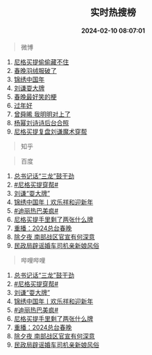 <div align="center"><h2>实时热搜榜</h2><h4>2024-02-10 08:07:01</h4></div>

> 微博  

1. [尼格买提偷偷藏不住](https://s.weibo.com/weibo?q=%E5%B0%BC%E6%A0%BC%E4%B9%B0%E6%8F%90%E5%81%B7%E5%81%B7%E8%97%8F%E4%B8%8D%E4%BD%8F&t=31&band_rank=1&Refer=top)<br />
2. [春晚羽绒服破了](https://s.weibo.com/weibo?q=%E6%98%A5%E6%99%9A%E7%BE%BD%E7%BB%92%E6%9C%8D%E7%A0%B4%E4%BA%86&t=31&band_rank=2&Refer=top)<br />
3. [锦绣中国年](https://s.weibo.com/weibo?q=%23%E9%94%A6%E7%BB%A3%E4%B8%AD%E5%9B%BD%E5%B9%B4%23&t=31&band_rank=3&Refer=top)<br />
4. [刘谦耍大牌](https://s.weibo.com/weibo?q=%23%E5%88%98%E8%B0%A6%E8%80%8D%E5%A4%A7%E7%89%8C%23&t=31&band_rank=4&Refer=top)<br />
5. [春晚最好笑的梗](https://s.weibo.com/weibo?q=%E6%98%A5%E6%99%9A%E6%9C%80%E5%A5%BD%E7%AC%91%E7%9A%84%E6%A2%97&t=31&band_rank=5&Refer=top)<br />
6. [过年好](https://s.weibo.com/weibo?q=%E8%BF%87%E5%B9%B4%E5%A5%BD&t=31&band_rank=6&Refer=top)<br />
7. [曾舜晞 我明明对上了](https://s.weibo.com/weibo?q=%E6%9B%BE%E8%88%9C%E6%99%9E%20%E6%88%91%E6%98%8E%E6%98%8E%E5%AF%B9%E4%B8%8A%E4%BA%86&t=31&band_rank=7&Refer=top)<br />
8. [杨幂刘诗诗后台合照](https://s.weibo.com/weibo?q=%23%E6%9D%A8%E5%B9%82%E5%88%98%E8%AF%97%E8%AF%97%E5%90%8E%E5%8F%B0%E5%90%88%E7%85%A7%23&t=31&band_rank=8&Refer=top)<br />
9. [尼格买提复盘刘谦魔术穿帮](https://s.weibo.com/weibo?q=%23%E5%B0%BC%E6%A0%BC%E4%B9%B0%E6%8F%90%E5%A4%8D%E7%9B%98%E5%88%98%E8%B0%A6%E9%AD%94%E6%9C%AF%E7%A9%BF%E5%B8%AE%23&t=31&band_rank=9&Refer=top)<br />

> 知乎  


> 百度  

1. [总书记话“三龙”鼓干劲](https://www.baidu.com/s?wd=%E6%80%BB%E4%B9%A6%E8%AE%B0%E8%AF%9D%E2%80%9C%E4%B8%89%E9%BE%99%E2%80%9D%E9%BC%93%E5%B9%B2%E5%8A%B2&sa=fyb_news&rsv_dl=fyb_news)<br />
2. [#尼格买提穿帮#](https://www.baidu.com/s?wd=%23%E5%B0%BC%E6%A0%BC%E4%B9%B0%E6%8F%90%E7%A9%BF%E5%B8%AE%23&sa=fyb_news&rsv_dl=fyb_news)<br />
3. [刘谦“耍大牌”](https://www.baidu.com/s?wd=%E5%88%98%E8%B0%A6%E8%80%8D%E5%A4%A7%E7%89%8C&sa=fyb_news&rsv_dl=fyb_news)<br />
4. [锦绣中国年丨欢乐祥和迎新年](https://www.baidu.com/s?wd=%E9%94%A6%E7%BB%A3%E4%B8%AD%E5%9B%BD%E5%B9%B4%E4%B8%A8%E6%AC%A2%E4%B9%90%E7%A5%A5%E5%92%8C%E8%BF%8E%E6%96%B0%E5%B9%B4&sa=fyb_news&rsv_dl=fyb_news)<br />
5. [#迪丽热巴美疯#](https://www.baidu.com/s?wd=%23%E8%BF%AA%E4%B8%BD%E7%83%AD%E5%B7%B4%E7%BE%8E%E7%96%AF%23&sa=fyb_news&rsv_dl=fyb_news)<br />
6. [尼格买提手里剩了两张什么牌](https://www.baidu.com/s?wd=%E5%B0%BC%E6%A0%BC%E4%B9%B0%E6%8F%90%E6%89%8B%E9%87%8C%E5%89%A9%E4%BA%86%E4%B8%A4%E5%BC%A0%E4%BB%80%E4%B9%88%E7%89%8C&sa=fyb_news&rsv_dl=fyb_news)<br />
7. [重播：2024总台春晚](https://www.baidu.com/s?wd=%E9%87%8D%E6%92%AD%EF%BC%9A2024%E6%80%BB%E5%8F%B0%E6%98%A5%E6%99%9A&sa=fyb_news&rsv_dl=fyb_news)<br />
8. [除夕夜 南部战区官宣有何深意](https://www.baidu.com/s?wd=%E9%99%A4%E5%A4%95%E5%A4%9C+%E5%8D%97%E9%83%A8%E6%88%98%E5%8C%BA%E5%AE%98%E5%AE%A3%E6%9C%89%E4%BD%95%E6%B7%B1%E6%84%8F&sa=fyb_news&rsv_dl=fyb_news)<br />
9. [民政局辟谣婚车司机亲新娘风俗](https://www.baidu.com/s?wd=%E6%B0%91%E6%94%BF%E5%B1%80%E8%BE%9F%E8%B0%A3%E5%A9%9A%E8%BD%A6%E5%8F%B8%E6%9C%BA%E4%BA%B2%E6%96%B0%E5%A8%98%E9%A3%8E%E4%BF%97&sa=fyb_news&rsv_dl=fyb_news)<br />

> 哔哩哔哩  

1. [总书记话“三龙”鼓干劲](https://www.baidu.com/s?wd=%E6%80%BB%E4%B9%A6%E8%AE%B0%E8%AF%9D%E2%80%9C%E4%B8%89%E9%BE%99%E2%80%9D%E9%BC%93%E5%B9%B2%E5%8A%B2&sa=fyb_news&rsv_dl=fyb_news)<br />
2. [#尼格买提穿帮#](https://www.baidu.com/s?wd=%23%E5%B0%BC%E6%A0%BC%E4%B9%B0%E6%8F%90%E7%A9%BF%E5%B8%AE%23&sa=fyb_news&rsv_dl=fyb_news)<br />
3. [刘谦“耍大牌”](https://www.baidu.com/s?wd=%E5%88%98%E8%B0%A6%E8%80%8D%E5%A4%A7%E7%89%8C&sa=fyb_news&rsv_dl=fyb_news)<br />
4. [锦绣中国年丨欢乐祥和迎新年](https://www.baidu.com/s?wd=%E9%94%A6%E7%BB%A3%E4%B8%AD%E5%9B%BD%E5%B9%B4%E4%B8%A8%E6%AC%A2%E4%B9%90%E7%A5%A5%E5%92%8C%E8%BF%8E%E6%96%B0%E5%B9%B4&sa=fyb_news&rsv_dl=fyb_news)<br />
5. [#迪丽热巴美疯#](https://www.baidu.com/s?wd=%23%E8%BF%AA%E4%B8%BD%E7%83%AD%E5%B7%B4%E7%BE%8E%E7%96%AF%23&sa=fyb_news&rsv_dl=fyb_news)<br />
6. [尼格买提手里剩了两张什么牌](https://www.baidu.com/s?wd=%E5%B0%BC%E6%A0%BC%E4%B9%B0%E6%8F%90%E6%89%8B%E9%87%8C%E5%89%A9%E4%BA%86%E4%B8%A4%E5%BC%A0%E4%BB%80%E4%B9%88%E7%89%8C&sa=fyb_news&rsv_dl=fyb_news)<br />
7. [重播：2024总台春晚](https://www.baidu.com/s?wd=%E9%87%8D%E6%92%AD%EF%BC%9A2024%E6%80%BB%E5%8F%B0%E6%98%A5%E6%99%9A&sa=fyb_news&rsv_dl=fyb_news)<br />
8. [除夕夜 南部战区官宣有何深意](https://www.baidu.com/s?wd=%E9%99%A4%E5%A4%95%E5%A4%9C+%E5%8D%97%E9%83%A8%E6%88%98%E5%8C%BA%E5%AE%98%E5%AE%A3%E6%9C%89%E4%BD%95%E6%B7%B1%E6%84%8F&sa=fyb_news&rsv_dl=fyb_news)<br />
9. [民政局辟谣婚车司机亲新娘风俗](https://www.baidu.com/s?wd=%E6%B0%91%E6%94%BF%E5%B1%80%E8%BE%9F%E8%B0%A3%E5%A9%9A%E8%BD%A6%E5%8F%B8%E6%9C%BA%E4%BA%B2%E6%96%B0%E5%A8%98%E9%A3%8E%E4%BF%97&sa=fyb_news&rsv_dl=fyb_news)<br />
